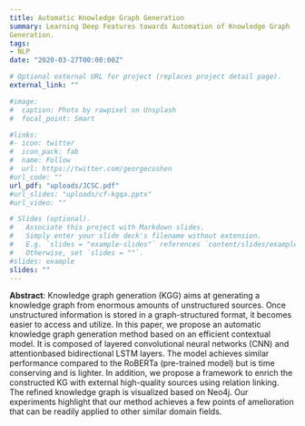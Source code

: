 ```yaml
---
title: Automatic Knowledge Graph Generation
summary: Learning Deep Features towards Automation of Knowledge Graph
Generation.
tags:
- NLP
date: "2020-03-27T00:00:00Z"

# Optional external URL for project (replaces project detail page).
external_link: ""

#image:
#  caption: Photo by rawpixel on Unsplash
#  focal_point: Smart

#links:
#- icon: twitter
#  icon_pack: fab
#  name: Follow
#  url: https://twitter.com/georgecushen
#url_code: ""
url_pdf: "uploads/JCSC.pdf"
#url_slides: "uploads/cf-kgqa.pptx"
#url_video: ""

# Slides (optional).
#   Associate this project with Markdown slides.
#   Simply enter your slide deck's filename without extension.
#   E.g. `slides = "example-slides"` references `content/slides/example-slides.md`.
#   Otherwise, set `slides = ""`.
#slides: example
slides: ""
---
```


**Abstract**:
Knowledge graph generation (KGG) aims at generating a knowledge graph from enormous amounts of unstructured sources. Once unstructured information is stored in a graph-structured format, it becomes easier to access and utilize. In this paper, we propose an automatic knowledge graph generation method based on an efficient contextual model. It is composed of layered convolutional neural networks (CNN) and attentionbased bidirectional LSTM layers. The model achieves similar performance compared to the RoBERTa (pre-trained model) but is time conserving and is lighter. In addition, we propose a framework to enrich the constructed KG with external high-quality sources using relation linking. The refined knowledge graph is visualized based on Neo4j. Our experiments highlight that our method achieves a few points of amelioration that can be readily applied to other similar domain fields.